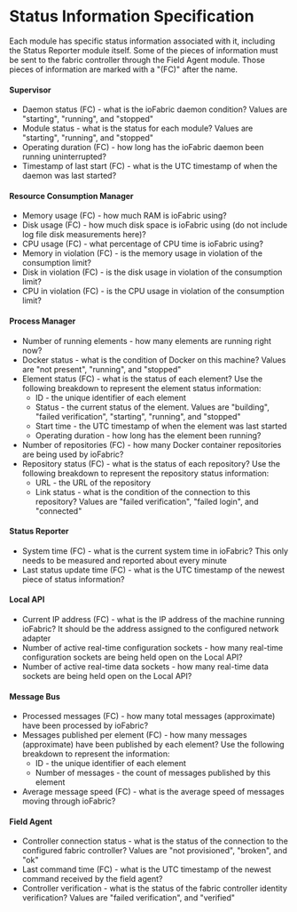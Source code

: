 # Status Information Specification

Each module has specific status information associated with it, including the Status Reporter module itself. Some of the pieces of information must be sent to the fabric controller through the Field Agent module. Those pieces of information are marked with a "(FC)" after the name.

#### Supervisor

* Daemon status (FC) - what is the ioFabric daemon condition? Values are "starting", "running", and "stopped"
* Module status - what is the status for each module? Values are "starting", "running", and "stopped"
* Operating duration (FC) - how long has the ioFabric daemon been running uninterrupted?
* Timestamp of last start (FC) - what is the UTC timestamp of when the daemon was last started?


#### Resource Consumption Manager

* Memory usage (FC) - how much RAM is ioFabric using?
* Disk usage (FC) - how much disk space is ioFabric using (do not include log file disk measurements here)?
* CPU usage (FC) - what percentage of CPU time is ioFabric using?
* Memory in violation (FC) - is the memory usage in violation of the consumption limit?
* Disk in violation (FC) - is the disk usage in violation of the consumption limit?
* CPU in violation (FC) - is the CPU usage in violation of the consumption limit?


#### Process Manager

* Number of running elements - how many elements are running right now?
* Docker status - what is the condition of Docker on this machine? Values are "not present", "running", and "stopped"
* Element status (FC) - what is the status of each element? Use the following breakdown to represent the element status information:
	* ID - the unique identifier of each element
	* Status - the current status of the element. Values are "building", "failed verification", "starting", "running", and "stopped"
	* Start time - the UTC timestamp of when the element was last started
	* Operating duration - how long has the element been running?
* Number of repositories (FC) - how many Docker container repositories are being used by ioFabric?
* Repository status (FC) - what is the status of each repository? Use the following breakdown to represent the repository status information:
	* URL - the URL of the repository
	* Link status - what is the condition of the connection to this repository? Values are "failed verification", "failed login", and "connected"


#### Status Reporter

* System time (FC) - what is the current system time in ioFabric? This only needs to be measured and reported about every minute
* Last status update time (FC) - what is the UTC timestamp of the newest piece of status information?


#### Local API

* Current IP address (FC) - what is the IP address of the machine running ioFabric? It should be the address assigned to the configured network adapter
* Number of active real-time configuration sockets - how many real-time configuration sockets are being held open on the Local API?
* Number of active real-time data sockets - how many real-time data sockets are being held open on the Local API?


#### Message Bus

* Processed messages (FC) - how many total messages (approximate) have been processed by ioFabric?
* Messages published per element (FC) - how many messages (approximate) have been published by each element? Use the following breakdown to represent the information:
	* ID - the unique identifier of each element
	* Number of messages - the count of messages published by this element
* Average message speed (FC) - what is the average speed of messages moving through ioFabric?


#### Field Agent

* Controller connection status - what is the status of the connection to the configured fabric controller? Values are "not provisioned", "broken", and "ok"
* Last command time (FC) - what is the UTC timestamp of the newest command received by the field agent?
* Controller verification - what is the status of the fabric controller identity verification? Values are "failed verification", and "verified"

